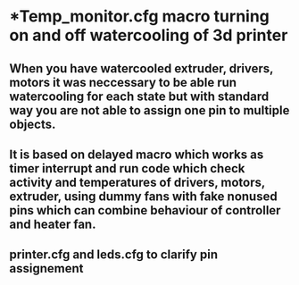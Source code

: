 # *Temp_monitor.cfg macro turning on and off watercooling of 3d printer

## When you have watercooled extruder, drivers, motors it was neccessary to be able run watercooling for each state but with standard way you are not able to assign one pin to multiple objects.

## It is based on delayed macro which works as timer interrupt and run code which check activity and temperatures of drivers, motors, extruder, using dummy fans with fake nonused pins which can combine behaviour of controller and heater fan. 

## printer.cfg and leds.cfg to clarify pin assignement



